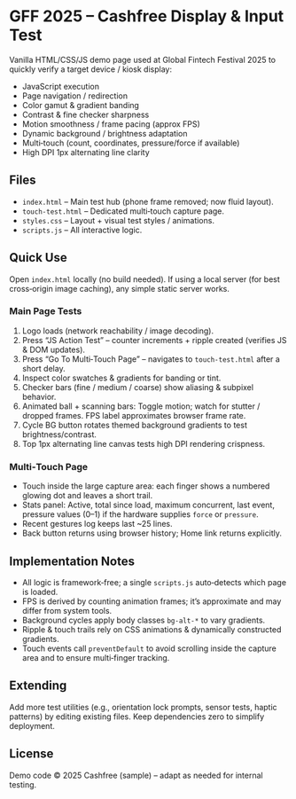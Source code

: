 # GFF 2025 – Cashfree Display & Input Test

Vanilla HTML/CSS/JS demo page used at Global Fintech Festival 2025 to quickly verify a target device / kiosk display:

-   JavaScript execution
-   Page navigation / redirection
-   Color gamut & gradient banding
-   Contrast & fine checker sharpness
-   Motion smoothness / frame pacing (approx FPS)
-   Dynamic background / brightness adaptation
-   Multi‑touch (count, coordinates, pressure/force if available)
-   High DPI 1px alternating line clarity

## Files

-   `index.html` – Main test hub (phone frame removed; now fluid layout).
-   `touch-test.html` – Dedicated multi‑touch capture page.
-   `styles.css` – Layout + visual test styles / animations.
-   `scripts.js` – All interactive logic.
<!-- Optional earlier asset `iphonemock.png` removed from usage; can be deleted if not needed. -->

## Quick Use

Open `index.html` locally (no build needed). If using a local server (for best cross‑origin image caching), any simple static server works.

### Main Page Tests

1. Logo loads (network reachability / image decoding).
2. Press “JS Action Test” – counter increments + ripple created (verifies JS & DOM updates).
3. Press “Go To Multi‑Touch Page” – navigates to `touch-test.html` after a short delay.
4. Inspect color swatches & gradients for banding or tint.
5. Checker bars (fine / medium / coarse) show aliasing & subpixel behavior.
6. Animated ball + scanning bars: Toggle motion; watch for stutter / dropped frames. FPS label approximates browser frame rate.
7. Cycle BG button rotates themed background gradients to test brightness/contrast.
8. Top 1px alternating line canvas tests high DPI rendering crispness.

### Multi‑Touch Page

-   Touch inside the large capture area: each finger shows a numbered glowing dot and leaves a short trail.
-   Stats panel: Active, total since load, maximum concurrent, last event, pressure values (0–1) if the hardware supplies `force` or `pressure`.
-   Recent gestures log keeps last ~25 lines.
-   Back button returns using browser history; Home link returns explicitly.

## Implementation Notes

-   All logic is framework‑free; a single `scripts.js` auto‑detects which page is loaded.
-   FPS is derived by counting animation frames; it’s approximate and may differ from system tools.
-   Background cycles apply body classes `bg-alt-*` to vary gradients.
-   Ripple & touch trails rely on CSS animations & dynamically constructed gradients.
-   Touch events call `preventDefault` to avoid scrolling inside the capture area and to ensure multi‑finger tracking.

## Extending

Add more test utilities (e.g., orientation lock prompts, sensor tests, haptic patterns) by editing existing files. Keep dependencies zero to simplify deployment.

## License

Demo code © 2025 Cashfree (sample) – adapt as needed for internal testing.
